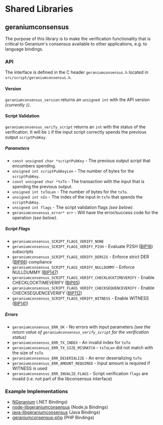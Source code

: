 Shared Libraries
================

## geraniumconsensus

The purpose of this library is to make the verification functionality that is critical to Geranium's consensus available to other applications, e.g. to language bindings.

### API

The interface is defined in the C header `geraniumconsensus.h` located in `src/script/geraniumconsensus.h`.

#### Version

`geraniumconsensus_version` returns an `unsigned int` with the API version *(currently `1`)*.

#### Script Validation

`geraniumconsensus_verify_script` returns an `int` with the status of the verification. It will be `1` if the input script correctly spends the previous output `scriptPubKey`.

##### Parameters
- `const unsigned char *scriptPubKey` - The previous output script that encumbers spending.
- `unsigned int scriptPubKeyLen` - The number of bytes for the `scriptPubKey`.
- `const unsigned char *txTo` - The transaction with the input that is spending the previous output.
- `unsigned int txToLen` - The number of bytes for the `txTo`.
- `unsigned int nIn` - The index of the input in `txTo` that spends the `scriptPubKey`.
- `unsigned int flags` - The script validation flags *(see below)*.
- `geraniumconsensus_error* err` - Will have the error/success code for the operation *(see below)*.

##### Script Flags
- `geraniumconsensus_SCRIPT_FLAGS_VERIFY_NONE`
- `geraniumconsensus_SCRIPT_FLAGS_VERIFY_P2SH` - Evaluate P2SH ([BIP16](https://github.com/geranium/bips/blob/master/bip-0016.mediawiki)) subscripts
- `geraniumconsensus_SCRIPT_FLAGS_VERIFY_DERSIG` - Enforce strict DER ([BIP66](https://github.com/geranium/bips/blob/master/bip-0066.mediawiki)) compliance
- `geraniumconsensus_SCRIPT_FLAGS_VERIFY_NULLDUMMY` - Enforce NULLDUMMY ([BIP147](https://github.com/geranium/bips/blob/master/bip-0147.mediawiki))
- `geraniumconsensus_SCRIPT_FLAGS_VERIFY_CHECKLOCKTIMEVERIFY` - Enable CHECKLOCKTIMEVERIFY ([BIP65](https://github.com/geranium/bips/blob/master/bip-0065.mediawiki))
- `geraniumconsensus_SCRIPT_FLAGS_VERIFY_CHECKSEQUENCEVERIFY` - Enable CHECKSEQUENCEVERIFY ([BIP112](https://github.com/geranium/bips/blob/master/bip-0112.mediawiki))
- `geraniumconsensus_SCRIPT_FLAGS_VERIFY_WITNESS` - Enable WITNESS ([BIP141](https://github.com/geranium/bips/blob/master/bip-0141.mediawiki))

##### Errors
- `geraniumconsensus_ERR_OK` - No errors with input parameters *(see the return value of `geraniumconsensus_verify_script` for the verification status)*
- `geraniumconsensus_ERR_TX_INDEX` - An invalid index for `txTo`
- `geraniumconsensus_ERR_TX_SIZE_MISMATCH` - `txToLen` did not match with the size of `txTo`
- `geraniumconsensus_ERR_DESERIALIZE` - An error deserializing `txTo`
- `geraniumconsensus_ERR_AMOUNT_REQUIRED` - Input amount is required if WITNESS is used
- `geraniumconsensus_ERR_INVALID_FLAGS` - Script verification `flags` are invalid (i.e. not part of the libconsensus interface)

### Example Implementations
- [NGeranium](https://github.com/MetacoSA/NGeranium/blob/5e1055cd7c4186dee4227c344af8892aea54faec/NGeranium/Script.cs#L979-#L1031) (.NET Bindings)
- [node-libgeraniumconsensus](https://github.com/bitpay/node-libgeraniumconsensus) (Node.js Bindings)
- [java-libgeraniumconsensus](https://github.com/dexX7/java-libgeraniumconsensus) (Java Bindings)
- [geraniumconsensus-php](https://github.com/Bit-Wasp/geraniumconsensus-php) (PHP Bindings)

